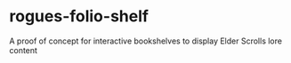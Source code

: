 # rogues-folio-shelf
A proof of concept for interactive bookshelves to display Elder Scrolls lore content
